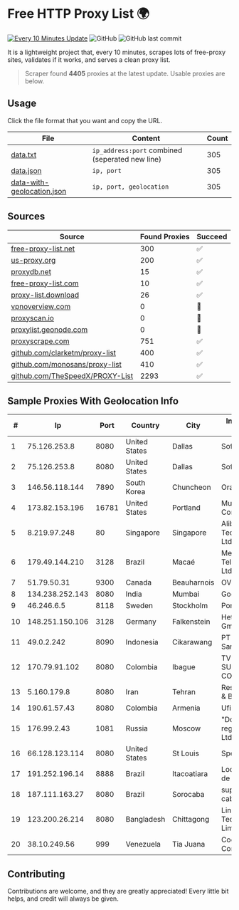 
# Free HTTP Proxy List 🌍

[![Every 10 Minutes Update](https://github.com/mertguvencli/http-proxy-list/actions/workflows/main.yml/badge.svg?branch=main)](https://github.com/mertguvencli/http-proxy-list/actions/workflows/main.yml)
![GitHub](https://img.shields.io/github/license/mertguvencli/http-proxy-list)
![GitHub last commit](https://img.shields.io/github/last-commit/mertguvencli/http-proxy-list)

It is a lightweight project that, every 10 minutes, scrapes lots of free-proxy sites, validates if it works, and serves a clean proxy list.


> Scraper found **4405** proxies at the latest update. Usable proxies are below.

## Usage

Click the file format that you want and copy the URL.


|File|Content|Count|
|----|-------|-----|
|[data.txt](https://raw.githubusercontent.com/mertguvencli/http-proxy-list/main/proxy-list/data.txt)|`ip_address:port` combined (seperated new line)|305|
|[data.json](https://raw.githubusercontent.com/mertguvencli/http-proxy-list/main/proxy-list/data.json)|`ip, port`|305|
|[data-with-geolocation.json](https://raw.githubusercontent.com/mertguvencli/http-proxy-list/main/proxy-list/data-with-geolocation.json)|`ip, port, geolocation`|305|

## Sources

|Source|Found Proxies|Succeed|
|------|-------------|-------|
|[free-proxy-list.net](https://free-proxy-list.net)|300|✅|
|[us-proxy.org](https://www.us-proxy.org)|200|✅|
|[proxydb.net](http://proxydb.net)|15|✅|
|[free-proxy-list.com](https://free-proxy-list.com/?page=&port=&type%5B%5D=http&type%5B%5D=https&up_time=0&search=Search)|10|✅|
|[proxy-list.download](https://www.proxy-list.download/HTTP)|26|✅|
|[vpnoverview.com](https://vpnoverview.com/privacy/anonymous-browsing/free-proxy-servers)|0|🚫|
|[proxyscan.io](https://www.proxyscan.io)|0|🚫|
|[proxylist.geonode.com](https://proxylist.geonode.com/api/proxy-list?limit=300&page=1&sort_by=lastChecked&sort_type=desc&protocols=http,https)|0|🚫|
|[proxyscrape.com](https://api.proxyscrape.com/v2/?request=displayproxies&protocol=http&timeout=10000&country=all&ssl=all&anonymity=all)|751|✅|
|[github.com/clarketm/proxy-list](https://raw.githubusercontent.com/clarketm/proxy-list/master/proxy-list-raw.txt)|400|✅|
|[github.com/monosans/proxy-list](https://raw.githubusercontent.com/monosans/proxy-list/main/proxies/http.txt)|410|✅|
|[github.com/TheSpeedX/PROXY-List](https://raw.githubusercontent.com/TheSpeedX/PROXY-List/master/http.txt)|2293|✅|


## Sample Proxies With Geolocation Info

|#|Ip|Port|Country|City|Internet Service Provider|
|-|--|----|-------|----|-------------------------|
|1|75.126.253.8|8080|United States|Dallas|SoftLayer|
|2|75.126.253.8|8080|United States|Dallas|SoftLayer|
|3|146.56.118.144|7890|South Korea|Chuncheon|Oracle Corporation|
|4|173.82.153.196|16781|United States|Portland|Multacom Corporation|
|5|8.219.97.248|80|Singapore|Singapore|Alibaba (US) Technology Co., Ltd.|
|6|179.49.144.210|3128|Brazil|Macaé|Meganet Telecomumicacoes Ltda|
|7|51.79.50.31|9300|Canada|Beauharnois|OVH SAS|
|8|134.238.252.143|8080|India|Mumbai|Google LLC|
|9|46.246.6.5|8118|Sweden|Stockholm|Portlane Network|
|10|148.251.150.106|3128|Germany|Falkenstein|Hetzner Online GmbH|
|11|49.0.2.242|8090|Indonesia|Cikarawang|PT Usaha Adi Sanggoro|
|12|170.79.91.102|8080|Colombia|Ibague|TV AZTECA SUCURSAL COLOMBIA|
|13|5.160.179.8|8080|Iran|Tehran|Respina Networks & Beyond PJSC|
|14|190.61.57.43|8080|Colombia|Armenia|Ufinet Panama S.A.|
|15|176.99.2.43|1081|Russia|Moscow|"Domain names registrar REG.RU", Ltd|
|16|66.128.123.114|8080|United States|St Louis|Spectrum|
|17|191.252.196.14|8888|Brazil|Itacoatiara|Locaweb Serviços de Internet S/A|
|18|187.111.163.27|8080|Brazil|Sorocaba|super midia tv a cabo ltda|
|19|123.200.26.214|8080|Bangladesh|Chittagong|Link3 Technologies Limited|
|20|38.10.249.56|999|Venezuela|Tia Juana|Cogent Communications|



## Contributing

Contributions are welcome, and they are greatly appreciated! Every
little bit helps, and credit will always be given.

